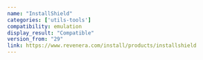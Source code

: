```yaml
---
name: "InstallShield"
categories: ['utils-tools']
compatibility: emulation
display_result: "Compatible"
version_from: "29"
link: https://www.revenera.com/install/products/installshield
---
```


